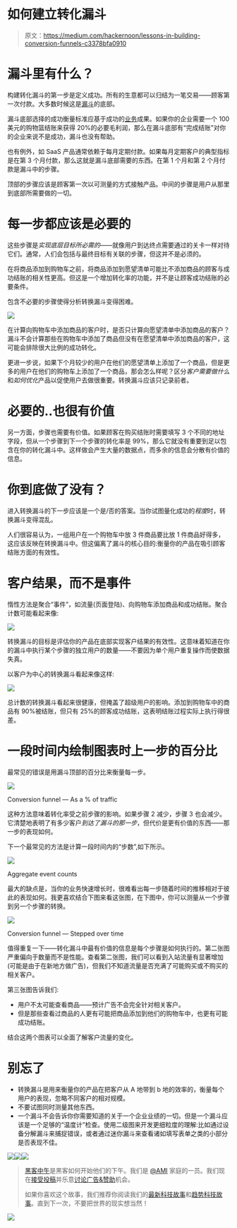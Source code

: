 # 如何建立转化漏斗

> 原文：<https://medium.com/hackernoon/lessons-in-building-conversion-funnels-c3378bfa0910>

# 漏斗里有什么？

构建转化漏斗的第一步是定义成功。所有的生意都可以归结为一笔交易——顾客第一次付款。大多数时候这是[漏斗](https://hackernoon.com/tagged/funnel)的底部。

漏斗底部选择的成功衡量标准应基于成功的[业务](https://hackernoon.com/tagged/business)成果。如果你的企业需要一个 100 美元的购物篮结账来获得 20%的必要毛利润，那么在漏斗底部有“完成结账”对你的企业来说不是成功，漏斗也没有帮助。

也有例外，如 SaaS 产品通常依赖于每月定期付款。如果每月定期客户的典型指标是在第 3 个月付款，那么这就是漏斗底部需要的东西。在第 1 个月和第 2 个月付款是漏斗中的步骤。

顶部的步骤应该是顾客第一次以可测量的方式接触产品。中间的步骤是用户从那里到底部所需要做的一切。

# 每一步都应该是必要的

这些步骤是*实现底层目标所必需的*——就像用户到达终点需要通过的关卡一样对待它们。通常，人们会包括与最终目标有关联的步骤，但这并不是必须的。

在将商品添加到购物车之前，将商品添加到愿望清单可能比不添加商品的顾客与成功结账的相关性更高。但这是一个增加转化率的功能，并不是让顾客成功结账的必要条件。

包含不必要的步骤使得分析转换漏斗变得困难。

![](img/5c60a5d76c6b869f0968274ab67c9970.png)

在计算向购物车中添加商品的客户时，是否只计算向愿望清单中添加商品的客户？漏斗不会计算那些在购物车中添加了商品但没有在愿望清单中添加商品的客户，这可能会排除很大比例的成功转化。

更进一步说，如果下个月较少的用户在他们的愿望清单上添加了一个商品，但是更多的用户在他们的购物车上添加了一个商品，那会怎么样呢？区分*客户需要做什么*和*如何优化*产品以促使用户去做很重要。转换漏斗应该只记录前者。

# 必要的..也很有价值

另一方面，步骤也需要有价值。如果顾客在购买结账时需要填写 3 个不同的地址字段，但从一个步骤到下一个步骤的转化率是 99%，那么它就没有重要到足以包含在你的转化漏斗中。这样做会产生大量的数据点，而多余的信息会分散有价值的信息。

# 你到底做了没有？

进入转换漏斗的下一步应该是一个是/否的答案。当你试图量化成功的*程度*时，转换漏斗变得混乱。

人们很容易认为，一组用户在一个购物车中放 3 件商品要比放 1 件商品好得多，这应该反映在转换漏斗中。但这偏离了漏斗的核心目的:衡量你的产品在吸引顾客结账方面的有效性。

# 客户结果，而不是事件

惰性方法是聚合“事件”，如流量(页面登陆)、向购物车添加商品和成功结账。聚合计数可能看起来像:

![](img/e67ea1c780bd714de88d4c583be53d66.png)

转换漏斗的目标是评估你的产品在底部实现客户结果的有效性。这意味着知道在你的漏斗中执行某个步骤的独立用户的数量——不要因为单个用户重复操作而使数据失真。

以客户为中心的转换漏斗看起来像这样:

![](img/1c71b59da5a25e18415bb25bd103c4db.png)

总计数的转换漏斗看起来很健康，但掩盖了超级用户的影响。添加到购物车中的商品有 90%被结账，但只有 25%的顾客成功结账，这表明结账过程实际上执行得很差。

# 一段时间内绘制图表时上一步的百分比

最常见的错误是用漏斗顶部的百分比来衡量每一步。

![](img/b311dc1150fb16c3674de9672d6ee7e9.png)

Conversion funnel — As a % of traffic

这种方法意味着转化率受之前步骤的影响。如果步骤 2 减少，步骤 3 也会减少。它清楚地表明了有多少客户*到达了漏斗的那一步*，但代价是更有价值的东西——那一步的表现如何。

下一个最常见的方法是计算一段时间内的“步数”,如下所示。

![](img/6f719f4865ce29559b5637024ac5144b.png)

Aggregate event counts

最大的缺点是，当你的业务快速增长时，很难看出每一步随着时间的推移相对于彼此的表现如何。我更喜欢结合下图来看这张图，在下图中，你可以测量从一个步骤到另一个步骤的转换。

![](img/d9d59ef22ddbe5d212f83969925e968d.png)

Conversion funnel — Stepped over time

值得重复一下——转化漏斗中最有价值的信息是每个步骤是如何执行的。第二张图严重偏向于数量而不是性能。查看第二张图，我们可以看到入站流量有显著增加(可能是由于在新地方做广告)，但我们不知道流量是否充满了可能购买或不购买的相关客户。

第三张图告诉我们:

*   用户不太可能查看商品——预计广告不会完全针对相关客户。
*   但是那些查看过商品的人更有可能把商品添加到他们的购物车中，也更有可能成功结账。

结合这两个图表可以全面了解客户流量的变化。

# 别忘了

*   转换漏斗是用来衡量你的产品在把客户从 A 地带到 b 地的效率的，衡量每个用户的表现，忽略不同客户的相对规模。
*   不要试图同时测量其他东西。
*   一个漏斗不会告诉你你需要知道的关于一个企业业绩的一切。但是一个漏斗应该是一个足够的“温度计”检查。使用二级图来开发更细粒度的理解:比如通过设备分解漏斗来捕捉错误，或者通过迷你漏斗来查看诸如填写表单之类的小部分是否表现不佳。

[![](img/50ef4044ecd4e250b5d50f368b775d38.png)](http://bit.ly/HackernoonFB)[![](img/979d9a46439d5aebbdcdca574e21dc81.png)](https://goo.gl/k7XYbx)[![](img/2930ba6bd2c12218fdbbf7e02c8746ff.png)](https://goo.gl/4ofytp)

> [黑客中午](http://bit.ly/Hackernoon)是黑客如何开始他们的下午。我们是 [@AMI](http://bit.ly/atAMIatAMI) 家庭的一员。我们现在[接受投稿](http://bit.ly/hackernoonsubmission)并乐意[讨论广告&赞助](mailto:partners@amipublications.com)机会。
> 
> 如果你喜欢这个故事，我们推荐你阅读我们的[最新科技故事](http://bit.ly/hackernoonlatestt)和[趋势科技故事](https://hackernoon.com/trending)。直到下一次，不要把世界的现实想当然！

![](img/be0ca55ba73a573dce11effb2ee80d56.png)